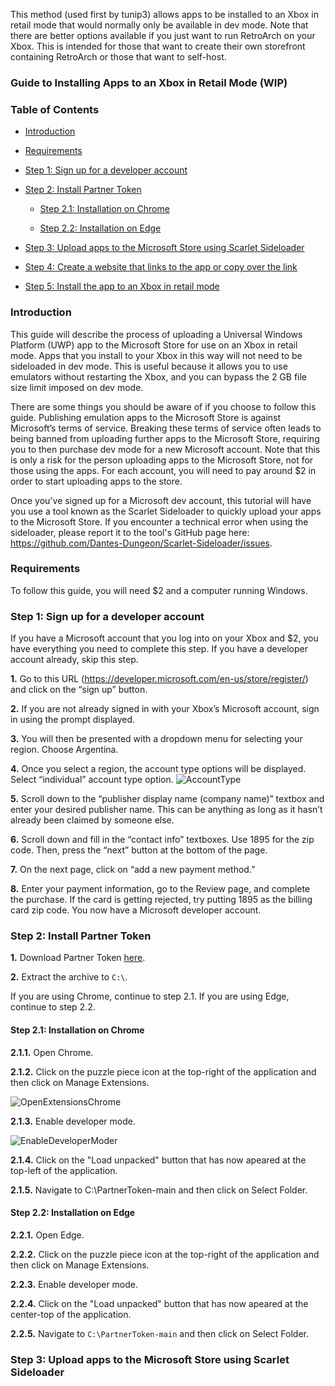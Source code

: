 This method (used first by tunip3) allows apps to be installed to an Xbox in retail mode that would normally only be available in dev mode.  Note that there are better options available if you just want to run RetroArch on your Xbox.  This is intended for those that want to create their own storefront containing RetroArch or those that want to self-host.

### Guide to Installing Apps to an Xbox in Retail Mode (WIP)

### Table of Contents
* [Introduction](#introduction)

* [Requirements](#requirements)

* [Step 1: Sign up for a developer account](#step-1-sign-up-for-a-developer-account)

* [Step 2: Install Partner Token](#step-2-install-partner-token)
    
    * [Step 2.1: Installation on Chrome](#step-21-installation-on-chrome)
    
    * [Step 2.2: Installation on Edge](#step-22-installation-on-edge)

* [Step 3: Upload apps to the Microsoft Store using Scarlet Sideloader](#step-3-upload-apps-to-the-microsoft-store-using-scarlet-sideloader)

* [Step 4: Create a website that links to the app or copy over the link](#step-4-create-a-website-that-links-to-the-app-or-copy-over-the-link)

* [Step 5: Install the app to an Xbox in retail mode](#step-5-install-the-app-to-an-xbox-in-retail-mode)

### Introduction

This guide will describe the process of uploading a Universal Windows Platform (UWP) app to the Microsoft Store for use on an Xbox in retail mode.  Apps that you install to your Xbox in this way will not need to be sideloaded in dev mode.  This is useful because it allows you to use emulators without restarting the Xbox, and you can bypass the 2 GB file size limit imposed on dev mode.

There are some things you should be aware of if you choose to follow this guide.  Publishing emulation apps to the Microsoft Store is against Microsoft’s terms of service.  Breaking these terms of service often leads to being banned from uploading further apps to the Microsoft Store, requiring you to then purchase dev mode for a new Microsoft account.  Note that this is only a risk for the person uploading apps to the Microsoft Store, not for those using the apps.  For each account, you will need to pay around $2 in order to start uploading apps to the store.

Once you've signed up for a Microsoft dev account, this tutorial will have you use a tool known as the Scarlet Sideloader to quickly upload your apps to the Microsoft Store.  If you encounter a technical error when using the sideloader, please report it to the tool's GitHub page here: https://github.com/Dantes-Dungeon/Scarlet-Sideloader/issues.

### Requirements

To follow this guide, you will need $2 and a computer running Windows.

### Step 1: Sign up for a developer account

If you have a Microsoft account that you log into on your Xbox and $2, you have everything you need to complete this step.  If you have a developer account already, skip this step.

**1.**  Go to this URL (https://developer.microsoft.com/en-us/store/register/) and click on the “sign up” button.

**2.**  If you are not already signed in with your Xbox’s Microsoft account, sign in using the prompt displayed.

**3.**  You will then be presented with a dropdown menu for selecting your region.  Choose Argentina.

**4.**  Once you select a region, the account type options will be displayed.  Select “individual” account type option.
![AccountType](https://i.imgur.com/3M84Ydq.png "Sign up for an individual account")

**5.**  Scroll down to the “publisher display name (company name)” textbox and enter your desired publisher name.  This can be anything as long as it hasn’t already been claimed by someone else.

**6.**  Scroll down and fill in the “contact info” textboxes.  Use 1895 for the zip code.  Then, press the “next” button at the bottom of the page.

**7.**  On the next page, click on “add a new payment method.”

**8.**  Enter your payment information, go to the Review page, and complete the purchase.  If the card is getting rejected, try putting 1895 as the billing card zip code.  You now have a Microsoft developer account.

### Step 2: Install Partner Token

**1.**  Download Partner Token [here](https://github.com/Dantes-Dungeon/PartnerToken/archive/refs/heads/main.zip).

**2.**  Extract the archive to `C:\`.
 
If you are using Chrome, continue to step 2.1.  If you are using Edge, continue to step 2.2.

#### Step 2.1: Installation on Chrome

**2.1.1.**  Open Chrome.

**2.1.2.**  Click on the puzzle piece icon at the top-right of the application and then click on Manage Extensions.

![OpenExtensionsChrome](https://i.imgur.com/t0ZIHp5.png "Open the extensions menu")

**2.1.3.**  Enable developer mode.

![EnableDeveloperModer](https://i.imgur.com/EyKzbhE.png "Enable developer mode")

**2.1.4.**  Click on the "Load unpacked" button that has now apeared at the top-left of the application.

**2.1.5.**  Navigate to C:\PartnerToken-main and then click on Select Folder.

#### Step 2.2: Installation on Edge

**2.2.1.**  Open Edge.

**2.2.2.**  Click on the puzzle piece icon at the top-right of the application and then click on Manage Extensions.

**2.2.3.**  Enable developer mode.

**2.2.4.**  Click on the "Load unpacked" button that has now apeared at the center-top of the application.

**2.2.5.**  Navigate to `C:\PartnerToken-main` and then click on Select Folder.

### Step 3: Upload apps to the Microsoft Store using Scarlet Sideloader
